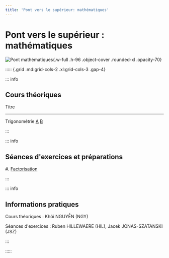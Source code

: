 ```yaml
---
title: 'Pont vers le supérieur: mathématiques'
---
```


# Pont vers le supérieur : mathématiques

![Pont mathématiques](images/PM1C.webp){.w-full .h-96 .object-cover .rounded-xl .opacity-70}

::::: {.grid .md:grid-cols-2 .xl:grid-cols-3 .gap-4}

::: info

## Cours théoriques

Titre
------                                           --------------------                                                  --------------------
Trigonométrie                                    [A](/PM1C/slides/01-trigonometry?boardName=A)                         [B](/PM1C/slides/01-trigonometry?boardName=B)

:::

::: info

## Séances d'exercices et préparations

#. [Factorisation](/PM1C/assignments/factorisation)

:::

::: info

## Informations pratiques

Cours théoriques
: Khôi NGUYỄN (NGY)

Séances d'exercices
: Ruben HILLEWAERE (HIL), Jacek JONAS-SZATANSKI (JSZ)

:::

:::::